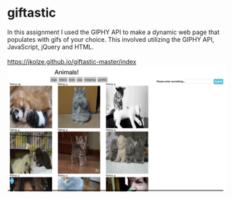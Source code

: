 # giftastic
In this assignment I used the GIPHY API to make a dynamic web page that populates with gifs of your choice. This involved utilizing the GIPHY API, JavaScript, jQuery and HTML.
<br>
<br>
https://jkolze.github.io/giftastic-master/index
<br>
![Home](/img/pic.png 'Screenshot')
